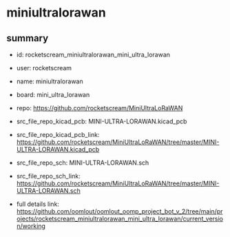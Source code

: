 # miniultralorawan
 
## summary 
* id: rocketscream_miniultralorawan_mini_ultra_lorawan
* user: rocketscream
* name: miniultralorawan
* board: mini_ultra_lorawan
* repo: https://github.com/rocketscream/MiniUltraLoRaWAN
* src_file_repo_kicad_pcb: MINI-ULTRA-LORAWAN.kicad_pcb
* src_file_repo_kicad_pcb_link: https://github.com/rocketscream/MiniUltraLoRaWAN/tree/master/MINI-ULTRA-LORAWAN.kicad_pcb


* src_file_repo_sch: MINI-ULTRA-LORAWAN.sch
* src_file_repo_sch_link: https://github.com/rocketscream/MiniUltraLoRaWAN/tree/master/MINI-ULTRA-LORAWAN.sch
* full details link: https://github.com/oomlout/oomlout_oomp_project_bot_v_2/tree/main/projects/rocketscream_miniultralorawan_mini_ultra_lorawan/current_version/working  







